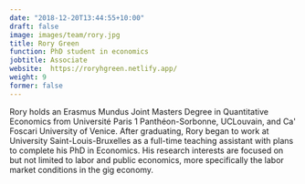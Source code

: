 ```yaml
---
date: "2018-12-20T13:44:55+10:00"
draft: false
image: images/team/rory.jpg
title: Rory Green
function: PhD student in economics
jobtitle: Associate
website:  https://roryhgreen.netlify.app/
weight: 9
former: false
---
```


Rory holds an Erasmus Mundus Joint Masters Degree in Quantitative Economics from Université Paris 1 Panthéon-Sorbonne, UCLouvain, and Ca' Foscari University of Venice. After graduating, Rory began to work at University Saint-Louis-Bruxelles as a full-time teaching assistant with plans to complete his PhD in Economics.
His research interests are focused on but not limited to labor and public economics, more specifically the labor market conditions in the gig economy.